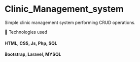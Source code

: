 # Clinic_Management_system
Simple clinic management system performing CRUD operations.

📑 Technologies used
#### HTML, CSS, Js, Php, SQL
#### Bootstrap, Laravel, MYSQL
